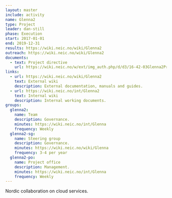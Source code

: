 ```yaml
---
layout: master
include: activity
name: Glenna2
type: Project
leader: dan-still
phase: Execution
start: 2017-01-01
end: 2019-12-31
results: https://wiki.neic.no/wiki/Glenna2
outreach: https://wiki.neic.no/wiki/Glenna2
documents:
  - text: Project directive
    url: https://wiki.neic.no/w/ext/img_auth.php/d/d3/16-42-03Glenna2ProjectDirective.pdf
links:
  - url: https://wiki.neic.no/wiki/Glenna2
    text: External wiki
    description: External documentation, manuals and guides.
  - url: https://wiki.neic.no/int/Glenna2
    text: Internal wiki
    description: Internal working documents.
groups:
  glenna2:
    name: Team
    description: Governance.
    minutes: https://wiki.neic.no/int/Glenna
    frequency: Weekly
  glenna2-sg:
    name: Steering group
    description: Governance.
    minutes: https://wiki.neic.no/wiki/Glenna
    frequency: 3-4 per year
  glenna2-po:
    name: Project office
    description: Management.
    minutes: https://wiki.neic.no/int/Glenna
    frequency: Weekly
---
```

Nordic collaboration on cloud services.
